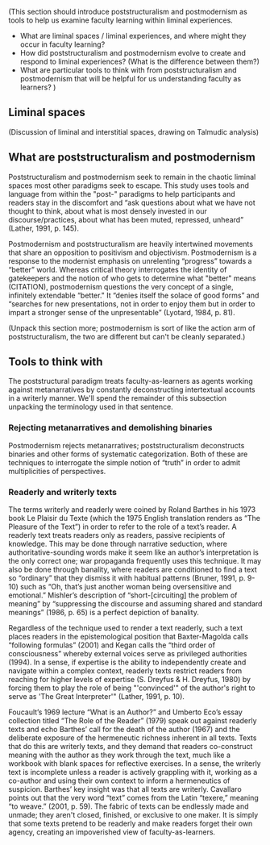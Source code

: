 (This section should introduce poststructuralism and postmodernism as tools to help us examine faculty learning within liminal experiences.

* What are liminal spaces / liminal experiences, and where might they occur in faculty learning?
* How did poststructuralism and postmodernism evolve to create and respond to liminal experiences? (What is the difference between them?)
* What are particular tools to think with from poststructuralism and postmodernism that will be helpful for us understanding faculty as learners?
)

Liminal spaces
-------------------

(Discussion of liminal and interstitial spaces, drawing on Talmudic analysis)

What are poststructuralism and postmodernism
-----------------------------------------------

Poststructuralism and postmodernism seek to remain in the chaotic liminal spaces most other paradigms seek to escape. This study uses tools and language from within the "post-" paradigms to help participants and readers stay in the discomfort and “ask questions about what we have not thought to think, about what is most densely invested in our discourse/practices, about what has been muted, repressed, unheard” (Lather, 1991, p. 145).

Postmodernism and poststructuralism are heavily intertwined movements that share an opposition to positivism and objectivism. Postmodernism is a response to the modernist emphasis on unrelenting “progress” towards a “better” world. Whereas critical theory interrogates the identity of gatekeepers and the notion of who gets to determine what "better" means (CITATION), postmodernism questions the very concept of a single, infinitely extendable “better." It “denies itself the solace of good forms” and “searches for new presentations, not in order to enjoy them but in order to impart a stronger sense of the unpresentable” (Lyotard, 1984, p. 81).

(Unpack this section more; postmodernism is sort of like the action arm of poststructuralism, the two are different but can't be cleanly separated.)

Tools to think with
---------------------

The poststructural paradigm treats faculty-as-learners as agents working against metanarratives by constantly deconstructing intertextual accounts in a writerly manner. We'll spend the remainder of this subsection unpacking the terminology used in that sentence.

### Rejecting metanarratives and demolishing binaries

Postmodernism rejects metanarratives; poststructuralism deconstructs binaries and other forms of systematic categorization. Both of these are techniques to interrogate the simple notion of “truth” in order to admit multiplicities of perspectives.

### Readerly and writerly texts

The terms writerly and readerly were coined by Roland Barthes in his 1973 book Le Plaisir du Texte (which the 1975 English translation renders as “The Pleasure of the Text”) in order to refer to the role of a text’s reader. A readerly text treats readers only as readers, passive recipients of knowledge. This may be done through narrative seduction, where authoritative-sounding words make it seem like an author’s interpretation is the only correct one; war propaganda frequently uses this technique. It may also be done through banality, where readers are conditioned to find a text so “ordinary” that they dismiss it with habitual patterns (Bruner, 1991, p. 9-10) such as “Oh, that’s just another woman being oversensitive and emotional.” Mishler’s description of “short-\[circuiting] the problem of meaning” by “suppressing the discourse and assuming shared and standard meanings” (1986, p. 65) is a perfect depiction of banality. 

Regardless of the technique used to render a text readerly, such a text places readers in the epistemological position that Baxter-Magolda calls “following formulas” (2001) and Kegan calls the “third order of consciousness” whereby external voices serve as privileged authorities (1994). In a sense, if expertise is the ability to independently create and navigate within a complex context, readerly texts restrict readers from reaching for higher levels of expertise (S. Dreyfus & H. Dreyfus, 1980) by forcing them to play the role of being "'convinced'" of the author's right to serve as 'The Great Interpreter'" (Lather, 1991, p. 10).

Foucault’s 1969 lecture “What is an Author?” and Umberto Eco’s essay collection titled “The Role of the Reader” (1979) speak out against readerly texts and echo Barthes’ call for the death of the author (1967) and the deliberate exposure of the hermeneutic richness inherent in all texts. Texts that do this are writerly texts, and they demand that readers co-construct meaning with the author as they work through the text, much like a workbook with blank spaces for reflective exercises. In a sense, the writerly text is incomplete unless a reader is actively grappling with it, working as a co-author and using their own context to inform a hermeneutics of suspicion. Barthes’ key insight was that all texts are writerly. Cavallaro points out that the very word “text” comes from the Latin “texere,” meaning “to weave.” (2001, p. 59). The fabric of texts can be endlessly made and unmade; they aren't closed, finished, or exclusive to one maker. It is simply that some texts pretend to be readerly and make readers forget their own agency, creating an impoverished view of faculty-as-learners.
